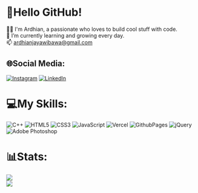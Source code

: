 # 💫Hello GitHub!
👨‍💻 I'm Ardhian, a passionate who loves to build cool stuff with code.<br> 🌱 I’m currently learning and growing every day.<br> 📫 ardhianjayawibawa@gmail.com


## 🌐Social Media:
[![Instagram](https://img.shields.io/badge/Instagram-%23E4405F.svg?logo=Instagram&logoColor=white)](https://instagram.com/ardhxg) [![LinkedIn](https://img.shields.io/badge/LinkedIn-%230077B5.svg?logo=linkedin&logoColor=white)](https://www.linkedin.com/in/ardhian-jaya-wibawa-a9111b1a3/) 

# 💻My Skills:
![C++](https://img.shields.io/badge/c++-%2300599C.svg?style=plastic&logo=c%2B%2B&logoColor=white) ![HTML5](https://img.shields.io/badge/html5-%23E34F26.svg?style=plastic&logo=html5&logoColor=white) ![CSS3](https://img.shields.io/badge/css3-%231572B6.svg?style=plastic&logo=css3&logoColor=white)  ![JavaScript](https://img.shields.io/badge/javascript-%23323330.svg?style=plastic&logo=javascript&logoColor=%23F7DF1E) ![Vercel](https://img.shields.io/badge/vercel-%23000000.svg?style=plastic&logo=vercel&logoColor=white) ![GithubPages](https://img.shields.io/badge/github%20pages-121013?style=plastic&logo=github&logoColor=white) ![jQuery](https://img.shields.io/badge/jquery-%230769AD.svg?style=plastic&logo=jquery&logoColor=white) ![Adobe Photoshop](https://img.shields.io/badge/adobe%20photoshop-%2331A8FF.svg?style=plastic&logo=adobe%20photoshop&logoColor=white)
# 📊Stats:
![](https://github-readme-streak-stats.herokuapp.com/?user=ardhian127&theme=nightowl&hide_border=true)<br/>
![](https://github-readme-stats.vercel.app/api/top-langs/?username=ardhian127&theme=nightowl&hide_border=true&include_all_commits=false&count_private=false&layout=compact)


<!-- Proudly created with GPRM ( https://gprm.itsvg.in ) -->
